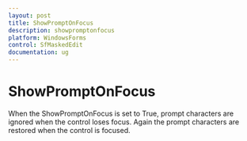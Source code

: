```yaml
---
layout: post
title: ShowPromptOnFocus
description: showpromptonfocus
platform: WindowsForms
control: SfMaskedEdit
documentation: ug
---
```


# ShowPromptOnFocus

When the ShowPromptOnFocus is set to True, prompt characters are ignored when the control loses focus. Again the prompt characters are restored when the control is focused. 

